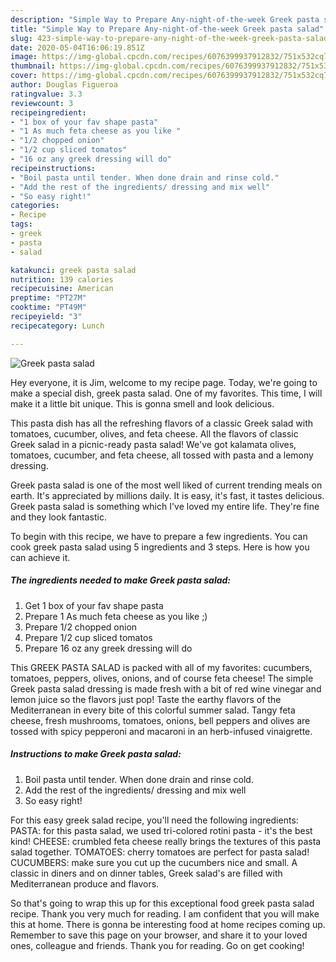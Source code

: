 ```yaml
---
description: "Simple Way to Prepare Any-night-of-the-week Greek pasta salad"
title: "Simple Way to Prepare Any-night-of-the-week Greek pasta salad"
slug: 423-simple-way-to-prepare-any-night-of-the-week-greek-pasta-salad
date: 2020-05-04T16:06:19.851Z
image: https://img-global.cpcdn.com/recipes/6076399937912832/751x532cq70/greek-pasta-salad-recipe-main-photo.jpg
thumbnail: https://img-global.cpcdn.com/recipes/6076399937912832/751x532cq70/greek-pasta-salad-recipe-main-photo.jpg
cover: https://img-global.cpcdn.com/recipes/6076399937912832/751x532cq70/greek-pasta-salad-recipe-main-photo.jpg
author: Douglas Figueroa
ratingvalue: 3.3
reviewcount: 3
recipeingredient:
- "1 box of your fav shape pasta"
- "1 As much feta cheese as you like "
- "1/2 chopped onion"
- "1/2 cup sliced tomatos"
- "16 oz any greek dressing will do"
recipeinstructions:
- "Boil pasta until tender. When done drain and rinse cold."
- "Add the rest of the ingredients/ dressing and mix well"
- "So easy right!"
categories:
- Recipe
tags:
- greek
- pasta
- salad

katakunci: greek pasta salad 
nutrition: 139 calories
recipecuisine: American
preptime: "PT27M"
cooktime: "PT49M"
recipeyield: "3"
recipecategory: Lunch

---
```



![Greek pasta salad](https://img-global.cpcdn.com/recipes/6076399937912832/751x532cq70/greek-pasta-salad-recipe-main-photo.jpg)

Hey everyone, it is Jim, welcome to my recipe page. Today, we're going to make a special dish, greek pasta salad. One of my favorites. This time, I will make it a little bit unique. This is gonna smell and look delicious.

This pasta dish has all the refreshing flavors of a classic Greek salad with tomatoes, cucumber, olives, and feta cheese. All the flavors of classic Greek salad in a picnic-ready pasta salad! We&#39;ve got kalamata olives, tomatoes, cucumber, and feta cheese, all tossed with pasta and a lemony dressing.

Greek pasta salad is one of the most well liked of current trending meals on earth. It's appreciated by millions daily. It is easy, it's fast, it tastes delicious. Greek pasta salad is something which I've loved my entire life. They're fine and they look fantastic.


To begin with this recipe, we have to prepare a few ingredients. You can cook greek pasta salad using 5 ingredients and 3 steps. Here is how you can achieve it.

<!--inarticleads1-->

##### The ingredients needed to make Greek pasta salad:

1. Get 1 box of your fav shape pasta
1. Prepare 1 As much feta cheese as you like ;)
1. Prepare 1/2 chopped onion
1. Prepare 1/2 cup sliced tomatos
1. Prepare 16 oz any greek dressing will do


This GREEK PASTA SALAD is packed with all of my favorites: cucumbers, tomatoes, peppers, olives, onions, and of course feta cheese! The simple Greek pasta salad dressing is made fresh with a bit of red wine vinegar and lemon juice so the flavors just pop! Taste the earthy flavors of the Mediterranean in every bite of this colorful summer salad. Tangy feta cheese, fresh mushrooms, tomatoes, onions, bell peppers and olives are tossed with spicy pepperoni and macaroni in an herb-infused vinaigrette. 

<!--inarticleads2-->

##### Instructions to make Greek pasta salad:

1. Boil pasta until tender. When done drain and rinse cold.
1. Add the rest of the ingredients/ dressing and mix well
1. So easy right!


For this easy greek salad recipe, you&#39;ll need the following ingredients: PASTA: for this pasta salad, we used tri-colored rotini pasta - it&#39;s the best kind! CHEESE: crumbled feta cheese really brings the textures of this pasta salad together. TOMATOES: cherry tomatoes are perfect for pasta salad! CUCUMBERS: make sure you cut up the cucumbers nice and small. A classic in diners and on dinner tables, Greek salad&#39;s are filled with Mediterranean produce and flavors. 

So that's going to wrap this up for this exceptional food greek pasta salad recipe. Thank you very much for reading. I am confident that you will make this at home. There is gonna be interesting food at home recipes coming up. Remember to save this page on your browser, and share it to your loved ones, colleague and friends. Thank you for reading. Go on get cooking!
